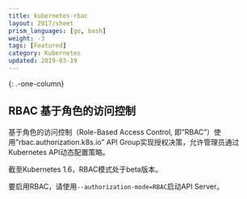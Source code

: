 ```yaml
---
title: kubernetes-rbac
layout: 2017/sheet
prism_languages: [go, bash]
weight: -3
tags: [Featured]
category: Kubernetes
updated: 2019-03-19
---
```

{: .-one-column}
## RBAC 基于角色的访问控制

基于角色的访问控制（Role-Based Access Control, 即”RBAC”）使用”rbac.authorization.k8s.io” API Group实现授权决策，允许管理员通过Kubernetes API动态配置策略。

截至Kubernetes 1.6，RBAC模式处于beta版本。

要启用RBAC，请使用`--authorization-mode=RBAC`启动API Server。

